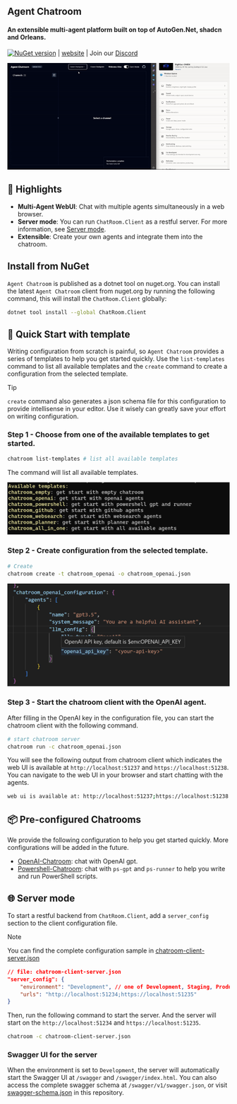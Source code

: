 ## Agent Chatroom
#### An extensible multi-agent platform built on top of AutoGen.Net, shadcn and Orleans.

[![NuGet version](https://badge.fury.io/nu/ChatRoom.SDK.svg)](https://badge.fury.io/nu/ChatRoom.Client) | [website](https://littlelittlecloud.github.io/Agent-ChatRoom/) | Join our [Discord](https://discord.gg/UYwcVfGaeq)

![Agent Chatroom](assets/agent-chatroom-switch-theme.gif)

## 🌟 Highlights
- **Multi-Agent WebUI**: Chat with multiple agents simultaneously in a web browser.
- **Server mode**: You can run `ChatRoom.Client` as a restful server. For more information, see [Server mode](#-server-mode).
- **Extensible**: Create your own agents and integrate them into the chatroom.

## Install from NuGet
`Agent Chatroom` is published as a dotnet tool on nuget.org. You can install the latest `Agent Chatroom` client from nuget.org by running the following command, this will install the `ChatRoom.Client` globally:

```bash
dotnet tool install --global ChatRoom.Client
```


## 🚀 Quick Start with template
Writing configuration from scratch is painful, so `Agent Chatroom` provides a series of templates to help you get started quickly. Use the `list-templates` command to list all available templates and the `create` command to create a configuration from the selected template.

> [!TIP]
> `create` command also generates a json schema file for this configuration to provide intellisense in your editor. Use it wisely can greatly save your effort on writing configuration.

### Step 1 - Choose from one of the available templates to get started.
```bash
chatroom list-templates # list all available templates
```

The command will list all available templates.

![list-templates](assets/list-templates.png)
### Step 2 - Create configuration from the selected template.

```bash
# Create 
chatroom create -t chatroom_openai -o chatroom_openai.json
```

![fill key](assets/fill-openai-key.png)

### Step 3 - Start the chatroom client with the OpenAI agent.

After filling in the OpenAI key in the configuration file, you can start the chatroom client with the following command.

```bash
# start chatroom server
chatroom run -c chatroom_openai.json
```

You will see the following output from chatroom client which indicates the web UI is available at `http://localhost:51237` and `https://localhost:51238`. You can navigate to the web UI in your browser and start chatting with the agents.

```bash
web ui is available at: http://localhost:51237;https://localhost:51238
```

## 📦 Pre-configured Chatrooms
We provide the following configuration to help you get started quickly. More configurations will be added in the future.
- [OpenAI-Chatroom](https://github.com/LittleLittleCloud/OpenAI-Chatroom): chat with OpenAI gpt.
- [Powershell-Chatroom](https://github.com/LittleLittleCloud/Powershell-ChatRoom): chat with `ps-gpt` and `ps-runner` to help you write and run PowerShell scripts.

## 🌐 Server mode
To start a restful backend from `ChatRoom.Client`, add a `server_config` section to the client configuration file.

> [!Note]
> You can find the complete configuration sample in [chatroom-client-server.json](configuration/chatroom-client-server.json)

```json
// file: chatroom-client-server.json
"server_config": {
    "environment": "Development", // one of Development, Staging, Production.
    "urls": "http://localhost:51234;https://localhost:51235"
}
```

Then, run the following command to start the server. And the server will start on the `http://localhost:51234` and `https://localhost:51235`.

```bash
chatroom -c chatroom-client-server.json
```

### Swagger UI for the server
When the environment is set to `Development`, the server will automatically start the Swagger UI at `/swagger` and `/swagger/index.html`. You can also access the complete swagger schema at `/swagger/v1/swagger.json`, or visit [swagger-schema.json](schema/chatroom_client_swagger_schema.json) in this repository.
